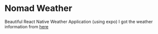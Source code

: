 # Nomad Weather

Beautiful React Native Weather Application (using expo)
I got the weather information from [here](https://openweathermap.org/api)
